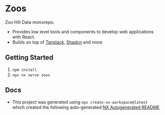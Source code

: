 # Zoos

Zoo Hill Data monorepo.

- Provides low level tools and components to develop web applications with React.
- Builds on top of [Tanstack](https://tanstack.com), [Shadcn](https://ui.shadcn.com) and more

## Getting Started

1. `npm install`
2. `npx nx serve zoos`

## Docs

- This project was generated using `npx create-nx-workspace@latest` which created the following auto-generated [NX Autogenerated README](./docs/nx-auto-generated.md)
